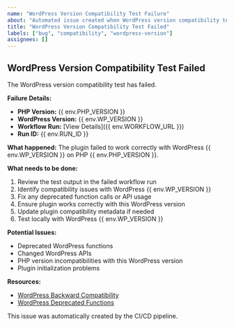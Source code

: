 ```yaml
---
name: "WordPress Version Compatibility Test Failure"
about: "Automated issue created when WordPress version compatibility tests fail"
title: "WordPress Version Compatibility Test Failed"
labels: ["bug", "compatibility", "wordpress-version"]
assignees: []
---
```


## WordPress Version Compatibility Test Failed

The WordPress version compatibility test has failed.

**Failure Details:**
- **PHP Version:** {{ env.PHP_VERSION }}
- **WordPress Version:** {{ env.WP_VERSION }}
- **Workflow Run:** [View Details]({{ env.WORKFLOW_URL }})
- **Run ID:** {{ env.RUN_ID }}

**What happened:**
The plugin failed to work correctly with WordPress {{ env.WP_VERSION }} on PHP {{ env.PHP_VERSION }}.

**What needs to be done:**
1. Review the test output in the failed workflow run
2. Identify compatibility issues with WordPress {{ env.WP_VERSION }}
3. Fix any deprecated function calls or API usage
4. Ensure plugin works correctly with this WordPress version
5. Update plugin compatibility metadata if needed
6. Test locally with WordPress {{ env.WP_VERSION }}

**Potential Issues:**
- Deprecated WordPress functions
- Changed WordPress APIs
- PHP version incompatibilities with this WordPress version
- Plugin initialization problems

**Resources:**
- [WordPress Backward Compatibility](https://developer.wordpress.org/plugins/plugin-basics/determining-plugin-and-content-directories/)
- [WordPress Deprecated Functions](https://developer.wordpress.org/reference/functions/)

This issue was automatically created by the CI/CD pipeline.